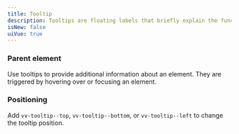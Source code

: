 ```yaml
---
title: Tooltip
description: Tooltips are floating labels that briefly explain the function of a user interface element.
isNew: false
uiVue: true
---
```


### Parent element
Use tooltips to provide additional information about an element. They are triggered by hovering over or focusing an element.

<code-editor resource-folder="tooltip" resource-name="elements" class="mb-lg"></code-editor>

### Positioning
Add `vv-tooltip--top`, `vv-tooltip--bottom`, or `vv-tooltip--left` to change the tooltip position.

<code-editor resource-folder="tooltip" resource-name="position" class="mb-lg"></code-editor>